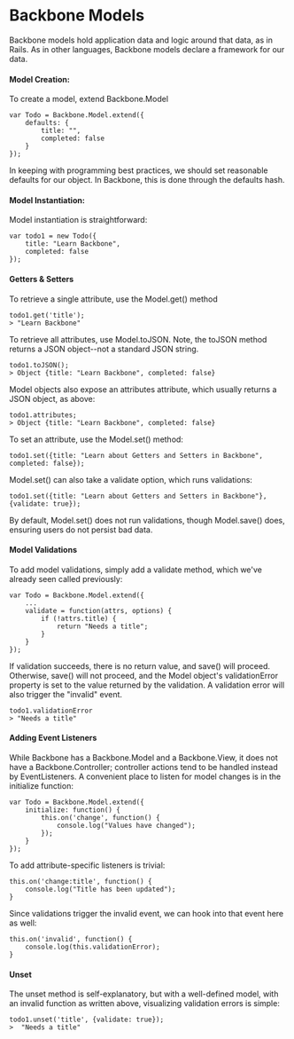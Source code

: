 # Backbone Models

Backbone models hold application data and logic around that data, as in Rails. As in other languages, Backbone models declare a framework for our data.

#### Model Creation:

To create a model, extend Backbone.Model

	var Todo = Backbone.Model.extend({
		defaults: {
			title: "",
			completed: false
		}
	});
	
In keeping with programming best practices, we should set reasonable defaults for our object. In Backbone, this is done through the defaults hash.

#### Model Instantiation:

Model instantiation is straightforward:

	var todo1 = new Todo({
		title: "Learn Backbone",
		completed: false
	});
	
#### Getters & Setters

To retrieve a single attribute, use the Model.get() method

	todo1.get('title');
	> "Learn Backbone"

To retrieve all attributes, use Model.toJSON. Note, the toJSON method returns a JSON object--not a standard JSON string.

	todo1.toJSON();
	> Object {title: "Learn Backbone", completed: false}
	
Model objects also expose an attributes attribute, which usually returns a JSON object, as above:

	todo1.attributes;
	> Object {title: "Learn Backbone", completed: false}
	
To set an attribute, use the Model.set() method:

	todo1.set({title: "Learn about Getters and Setters in Backbone", completed: false});
	
Model.set() can also take a validate option, which runs validations:

	todo1.set({title: "Learn about Getters and Setters in Backbone"}, {validate: true});

By default, Model.set() does not run validations, though Model.save() does, ensuring users do not persist bad data.

#### Model Validations

To add model validations, simply add a validate method, which we've already seen called previously:

	var Todo = Backbone.Model.extend({
		...
		validate = function(attrs, options) {
			if (!attrs.title) {
				return "Needs a title";
			}
		}
	});
	
If validation succeeds, there is no return value, and save() will proceed. Otherwise, save() will not proceed, and the Model object's validationError property is set to the value returned by the validation. A validation error will also trigger the "invalid" event.

	todo1.validationError
	> "Needs a title"
	
#### Adding Event Listeners

While Backbone has a Backbone.Model and a Backbone.View, it does not have a Backbone.Controller; controller actions tend to be handled instead by EventListeners. A convenient place to listen for model changes is in the initialize function:

	var Todo = Backbone.Model.extend({ 
		initialize: function() {
			this.on('change', function() {
				console.log("Values have changed");
			});
		}
	});
	
To add attribute-specific listeners is trivial:

	this.on('change:title', function() {
		console.log("Title has been updated");
	}
	
Since validations trigger the invalid event, we can hook into that event here as well:

	this.on('invalid', function() {
		console.log(this.validationError);
	}
	
#### Unset

The unset method is self-explanatory, but with a well-defined model, with an invalid function as written above, visualizing validation errors is simple:

	todo1.unset('title', {validate: true});
	>  "Needs a title"


